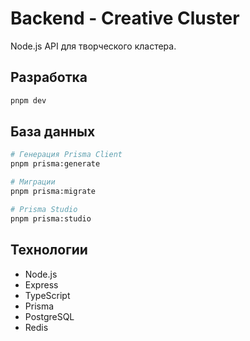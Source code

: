 # Backend - Creative Cluster

Node.js API для творческого кластера.

## Разработка

```bash
pnpm dev
```

## База данных

```bash
# Генерация Prisma Client
pnpm prisma:generate

# Миграции
pnpm prisma:migrate

# Prisma Studio
pnpm prisma:studio
```

## Технологии

- Node.js
- Express
- TypeScript
- Prisma
- PostgreSQL
- Redis

